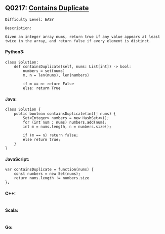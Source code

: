 ## Q0217: [Contains Duplicate](https://leetcode.com/problems/contains-duplicate/)

```
Difficulty Level: EASY
```

```
Description:

Given an integer array nums, return true if any value appears at least twice in the array, and return false if every element is distinct.
```

#### Python3:

```
class Solution:
    def containsDuplicate(self, nums: List[int]) -> bool:
        numbers = set(nums)
        m, n = len(nums), len(numbers)

        if m == n: return False
        else: return True
```

#### Java:

```
class Solution {
    public boolean containsDuplicate(int[] nums) {
        Set<Integer> numbers = new HashSet<>();
        for (int num : nums) numbers.add(num);
        int m = nums.length, n = numbers.size();

        if (m == n) return false;
        else return true;
    }
}
```

#### JavaScript:

```
var containsDuplicate = function(nums) {
    const numbers = new Set(nums); 
    return nums.length != numbers.size
};
```

#### C++:

```

```

#### Scala:

```

```

#### Go:

```

```
